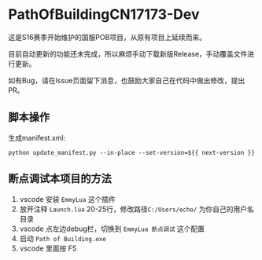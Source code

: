 # PathOfBuildingCN17173-Dev
 
这是S16赛季开始维护的国服POB项目，从原有项目上延续而来。

目前自动更新的功能还未完成，所以麻烦手动下载新版Release，手动覆盖文件进行更新。

如有Bug，请在Issue页面留下消息，也鼓励大家自己在代码中做出修改，提出PR。

## 脚本操作

生成manifest.xml:

    python update_manifest.py --in-place --set-version=${{ next-version }}

## 断点调试本项目的方法
1. vscode 安装 `EmmyLua` 这个插件
2. 放开注释 `Launch.lua` 20-25行，修改路径`C:/Users/echo/` 为你自己的用户名目录
3. vscode 点左边debug栏，切换到 `EmmyLua 断点调试` 这个配置
4. 启动 `Path of Building.exe`
5. vscode 里面按 F5